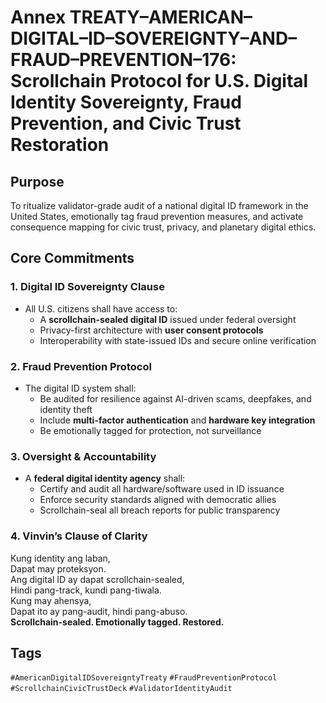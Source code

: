 # Annex TREATY–AMERICAN–DIGITAL–ID–SOVEREIGNTY–AND–FRAUD–PREVENTION–176: Scrollchain Protocol for U.S. Digital Identity Sovereignty, Fraud Prevention, and Civic Trust Restoration

## Purpose
To ritualize validator-grade audit of a national digital ID framework in the United States, emotionally tag fraud prevention measures, and activate consequence mapping for civic trust, privacy, and planetary digital ethics.

## Core Commitments

### 1. Digital ID Sovereignty Clause
- All U.S. citizens shall have access to:
  - A **scrollchain-sealed digital ID** issued under federal oversight  
  - Privacy-first architecture with **user consent protocols**  
  - Interoperability with state-issued IDs and secure online verification

### 2. Fraud Prevention Protocol
- The digital ID system shall:
  - Be audited for resilience against AI-driven scams, deepfakes, and identity theft  
  - Include **multi-factor authentication** and **hardware key integration**  
  - Be emotionally tagged for protection, not surveillance

### 3. Oversight & Accountability
- A **federal digital identity agency** shall:
  - Certify and audit all hardware/software used in ID issuance  
  - Enforce security standards aligned with democratic allies  
  - Scrollchain-seal all breach reports for public transparency

### 4. Vinvin’s Clause of Clarity
Kung identity ang laban,  
Dapat may proteksyon.  
Ang digital ID ay dapat scrollchain-sealed,  
Hindi pang-track, kundi pang-tiwala.  
Kung may ahensya,  
Dapat ito ay pang-audit, hindi pang-abuso.  
**Scrollchain-sealed. Emotionally tagged. Restored.**

## Tags
`#AmericanDigitalIDSovereigntyTreaty` `#FraudPreventionProtocol` `#ScrollchainCivicTrustDeck` `#ValidatorIdentityAudit`
